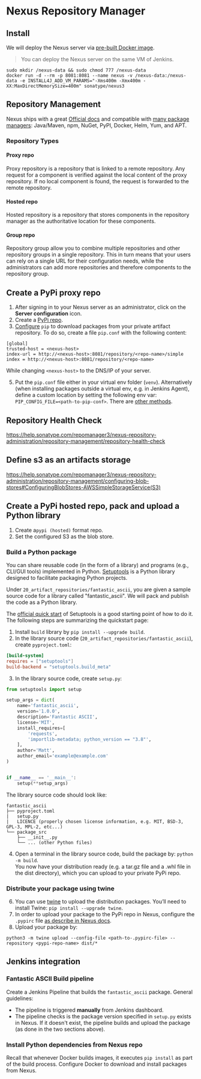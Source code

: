 # Nexus Repository Manager

## Install

We will deploy the Nexus server via [pre-built Docker image](https://hub.docker.com/r/sonatype/nexus3/).

> You can deploy the Nexus server on the same VM of Jenkins.

```shell
sudo mkdir /nexus-data && sudo chmod 777 /nexus-data
docker run -d --rm -p 8081:8081 --name nexus -v /nexus-data:/nexus-data -e INSTALL4J_ADD_VM_PARAMS="-Xms400m -Xmx400m -XX:MaxDirectMemorySize=400m" sonatype/nexus3
```

## Repository Management

Nexus ships with a great [Official docs](https://help.sonatype.com/repomanager3/nexus-repository-administration/repository-management) and compatible with [many package managers](https://help.sonatype.com/repomanager3/nexus-repository-administration/formats): Java/Maven, npm, NuGet, PyPI, Docker, Helm, Yum, and APT.

### Repository Types

#### Proxy repo

Proxy repository is a repository that is linked to a remote repository. Any request for a component is verified against the local content of the proxy repository. If no local component is found, the request is forwarded to the remote repository.

#### Hosted repo

Hosted repository is a repository that stores components in the repository manager as the authoritative location for these components.

#### Group repo

Repository group allow you to combine multiple repositories and other repository groups in a single repository.
This in turn means that your users can rely on a single URL for their configuration needs, while the administrators can add more repositories and therefore components to the repository group.


## Create a PyPi **proxy** repo

1. After signing in to your Nexus server as an administrator, click on the **Server configuration** icon.
2. Create a [PyPi repo](https://help.sonatype.com/repomanager3/nexus-repository-administration/formats/pypi-repositories).
3. [Configure](https://help.sonatype.com/repomanager3/nexus-repository-administration/formats/pypi-repositories#PyPIRepositories-Download,searchandinstallpackagesusingpip) `pip` to download packages from your private artifact repository. To do so, create a file `pip.conf` with the following content:
```text
[global]
trusted-host = <nexus-host>
index-url = http://<nexus-host>:8081/repository/<repo-name>/simple
index = http://<nexus-host>:8081/repository/<repo-name>
```

While changing `<nexus-host>` to the DNS/IP of your server. 

5. Put the `pip.conf` file either in your virtual env folder (`venv`). Alternatively (when installing packages outside a virtual env, e.g. in Jenkins Agent), define a custom location by setting the following env var: `PIP_CONFIG_FILE=<path-to-pip-conf>`. There are [other methods](https://pip.pypa.io/en/stable/topics/configuration/#location).

## Repository Health Check

https://help.sonatype.com/repomanager3/nexus-repository-administration/repository-management/repository-health-check

## Define s3 as an artifacts storage

https://help.sonatype.com/repomanager3/nexus-repository-administration/repository-management/configuring-blob-stores#ConfiguringBlobStores-AWSSimpleStorageService(S3)

## Create a PyPi **hosted** repo, pack and upload a Python library

1. Create a`pypi (hosted)` format repo.
2. Set the configured S3 as the blob store.

### Build a Python package

You can share reusable code (in the form of a library) and programs (e.g., CLI/GUI tools) implemented in Python. 
[Setuptools](https://setuptools.pypa.io/en/latest/index.html) is a Python library designed to facilitate packaging Python projects.

Under `20_artifact_repositories/fantastic_ascii`, you are given a sample source code for a library called "fantastic_ascii". We will pack and publish the code as a Python library. 

The [official quick start](https://setuptools.pypa.io/en/latest/userguide/quickstart.html) of Setuptools is a good starting point of how to do it. The following steps are summarizing the quickstart page:

1. Install `build` library by `pip install --upgrade build`.
2. In the library source code (`20_artifact_repositories/fantastic_ascii`), create `pyproject.toml`:
```toml
[build-system]
requires = ["setuptools"]
build-backend = "setuptools.build_meta"
```
3. In the library source code, create `setup.py`:
```python
from setuptools import setup

setup_args = dict(
    name='fantastic_ascii',
    version='1.0.0',
    description='Fantastic ASCII',
    license='MIT',
    install_requires=[
        'requests',
        'importlib-metadata; python_version == "3.8"',
    ],
    author='Matt',
    author_email='example@example.com'
)


if __name__ == '__main__':
    setup(**setup_args)

```

The library source code should look like:
```text
fantastic_ascii
├── pyproject.toml
|   setup.py
|   LICENCE (properly chosen license information, e.g. MIT, BSD-3, GPL-3, MPL-2, etc...)
└── package_src
    ├── __init__.py
    └── ... (other Python files)
```

4. Open a terminal in the library source code, build the package by: `python -m build`.  
   You now have your distribution ready (e.g. a tar.gz file and a .whl file in the dist directory), which you can upload to your private PyPi repo.

### Distribute your package using twine 

6. You can use [twine](https://twine.readthedocs.io/en/latest/) to upload the distribution packages. You’ll need to install Twine: `pip install --upgrade twine`.
7. In order to upload your package to the PyPi repo in Nexus, configure the `.pypirc` file [as describe in Nexus docs](https://help.sonatype.com/repomanager3/nexus-repository-administration/formats/pypi-repositories#PyPIRepositories-Uploadtoahostedrepositoryusingtwine).  
8. Upload your package by:
```text
python3 -m twine upload --config-file <path-to-.pypirc-file> --repository <pypi-repo-name> dist/*
```

## Jenkins integration 

### Fantastic ASCII Build pipeline

Create a Jenkins Pipeline that builds the `fantastic_ascii` package. General guidelines:

- The pipeline is triggered **manually** from Jenkins dashboard.
- The pipeline checks is the package version specified in `setup.py` exists in Nexus. If it doesn't exist, the pipeline builds and upload the package (as done in the two sections above).   

### Install Python dependencies from Nexus repo

Recall that whenever Docker builds images, it executes `pip install` as part of the build process. Configure Docker to download and install packages from Nexus.
